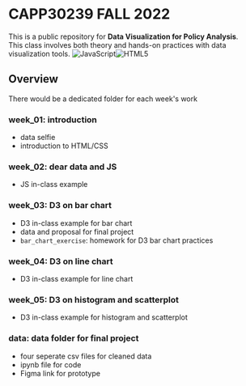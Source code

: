 # CAPP30239 FALL 2022
This is a public repository for **Data Visualization for Policy Analysis**. \
This class involves both theory and hands-on practices with data visualization tools. ![JavaScript](https://img.shields.io/badge/javascript-%23323330.svg?style=for-the-badge&logo=javascript&logoColor=%23F7DF1E)![HTML5](https://img.shields.io/badge/html5-%23E34F26.svg?style=for-the-badge&logo=html5&logoColor=white)
## Overview
There would be a dedicated folder for each week's work  
### week_01: introduction
  - data selfie
  - introduction to HTML/CSS  
### week_02: dear data and JS
  - JS in-class example  
### week_03: D3 on bar chart
  - D3 in-class example for bar chart  
  - data and proposal for final project  
  - `bar_chart_exercise`: homework for D3 bar chart practices  
### week_04: D3 on line chart
  - D3 in-class example for line chart  
### week_05: D3 on histogram and scatterplot  
  - D3 in-class example for histogram and scatterplot  
### data: data folder for final project  
  - four seperate csv files for cleaned data  
  - ipynb file for code  
  - Figma link for prototype
